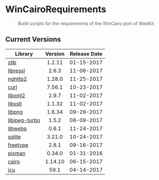 # WinCairoRequirements
> Build scripts for the requirements of the WinCairo port of WebKit

## Current Versions

| Library | Version | Release Date |
|---|:---:|:---:|
| [zlib](http://zlib.net) | 1.2.11 | 01-15-2017 |
| [libressl](https://www.libressl.org) | 2.6.3 | 11-06-2017 |
| [nghttp2](https://nghttp2.org) | 1.28.0 | 11-25-2017 |
| [curl](https://curl.haxx.se) | 7.56.1 | 10-23-2017 |
| [libxml2](http://xmlsoft.org/) | 2.9.7 | 11-02-2017 |
| [libxslt](http://xmlsoft.org/libxslt/) | 1.1.32 | 11-02-2017 |
| [libpng](http://www.libpng.org/pub/png/libpng.html) | 1.6.34 | 09-29-2017 |
| [libjpeg-turbo](http://libjpeg-turbo.virtualgl.org) | 1.5.2 | 08-09-2017 |
| [libwebp](https://github.com/webmproject/libwebp) | 0.6.1 | 11-24-2017 |
| [sqlite](http://sqlite.org) | 3.21.0 | 10-24-2017 |
| [freetype](https://www.freetype.org) | 2.8.1 | 09-16-2017 |
| [pixman](http://www.pixman.org) | 0.34.0 | 01-31-2016 |
| [cairo](https://www.cairographics.org) | 1.14.10 | 06-15-2017 |
| [icu](http://site.icu-project.org) | 59.1 | 04-14-2017 |
